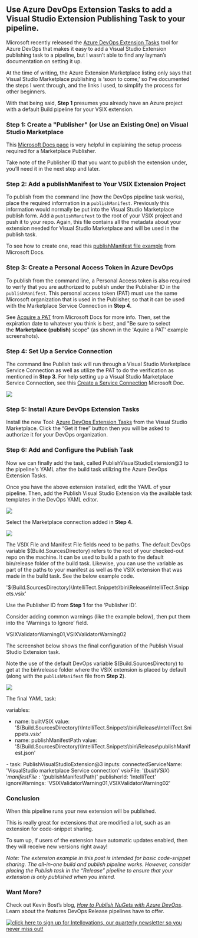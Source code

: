 
## Use Azure DevOps Extension Tasks to add a Visual Studio Extension Publishing Task to your pipeline.

Microsoft recently released the [Azure DevOps Extension Tasks](https://marketplace.visualstudio.com/items?itemName=ms-devlabs.vsts-developer-tools-build-tasks) tool for Azure DevOps that makes it easy to add a Visual Studio Extension publishing task to a pipeline, but I wasn’t able to find any layman’s documentation on setting it up.

At the time of writing, the Azure Extension Marketplace listing only says that Visual Studio Marketplace publishing is ‘soon to come,’ so I’ve documented the steps I went through, and the links I used, to simplify the process for other beginners.

With that being said, **Step 1** presumes you already have an Azure project with a default Build pipeline for your VSIX extension.

### Step 1: Create a "Publisher" (or Use an Existing One) on Visual Studio Marketplace

This [](https://docs.microsoft.com/en-us/azure/devops/extend/publish/overview?view=azure-devops) [Microsoft Docs page](https://docs.microsoft.com/en-us/azure/devops/extend/publish/overview?view=azure-devops) is very helpful in explaining the setup process required for a Marketplace Publisher.

Take note of the Publisher ID that you want to publish the extension under, you’ll need it in the next step and later.

### Step 2: Add a publishManifest to Your VSIX Extension Project

To publish from the command line (how the DevOps pipeline task works), place the required information in a `publishManifest`. Previously this information would normally be put into the Visual Studio Marketplace publish form. Add a `publishManifest` to the root of your VSIX project and push it to your repo. Again, this file contains all the metadata about your extension needed for Visual Studio Marketplace and will be used in the publish task.

To see how to create one, read this [publishManifest file example](https://docs.microsoft.com/en-us/visualstudio/extensibility/walkthrough-publishing-a-visual-studio-extension-via-command-line?view=vs-2019#publishmanifest-file) from Microsoft Docs.

### Step 3: Create a Personal Access Token in Azure DevOps

To publish from the command line, a Personal Access token is also required to verify that you are authorized to publish under the Publisher ID in the `publishManifest`. This personal access token (PAT) must use the same Microsoft organization that is used in the Publisher, so that it can be used with the Marketplace Service Connection in **Step 4**.

See [Acquire a PAT](https://docs.microsoft.com/en-us/azure/devops/extend/publish/command-line?view=azure-devops#acquire-a-pat) from Microsoft Docs for more info. Then, set the expiration date to whatever you think is best, and "Be sure to select the **Marketplace (publish)** scope" (as shown in the 'Aquire a PAT' example screenshots).

### Step 4: Set Up a Service Connection

The command line Publish task will run through a Visual Studio Marketplace Service Connection as well as utilize the PAT to do the verification as mentioned in **Step 3**. For help setting up a Visual Studio Marketplace Service Connection, see this [Create a Service Connection](https://docs.microsoft.com/en-us/azure/devops/pipelines/library/service-endpoints?view=azure-devops&tabs=yaml) Microsoft Doc.

![](https://raw.githubusercontent.com/worseTyler/MarkdownBlogs/main/2020/07/demystified-azure-pipeline-vsix-extension/images/required-Marketplace-service-connection-942x1024.jpg)

### Step 5: Install Azure DevOps Extension Tasks  

Install the new Tool: [Azure DevOps Extension Tasks](https://marketplace.visualstudio.com/items?itemName=ms-devlabs.vsts-developer-tools-build-tasks) from the Visual Studio Marketplace. Click the “Get it free” button then you will be asked to authorize it for your DevOps organization.

### Step 6: Add and Configure the Publish Task

Now we can finally add the task, called PublishVisualStudioExtension@3 to the pipeline's YAML after the build task utilizing the Azure DevOps Extension Tasks.

Once you have the above extension installed, edit the YAML of your pipeline. Then, add the Publish Visual Studio Extension via the available task templates in the DevOps YAML editor.

![](https://raw.githubusercontent.com/worseTyler/MarkdownBlogs/main/2020/07/demystified-azure-pipeline-vsix-extension/images/task.jpg)

Select the Marketplace connection added in **Step 4**.

![](https://raw.githubusercontent.com/worseTyler/MarkdownBlogs/main/2020/07/demystified-azure-pipeline-vsix-extension/images/configureVisualStudioPublishtask.jpg)

The VSIX File and Manifest File fields need to be paths. The default DevOps variable $(Build.SourcesDirectory) refers to the root of your checked-out repo on the machine. It can be used to build a path to the default bin/release folder of the build task. Likewise, you can use the variable as part of the paths to your manifest as well as the VSIX extension that was made in the build task. See the below example code.

'$(Build.SourcesDirectory)\\IntelliTect.Snippets\\bin\\Release\\IntelliTect.Snippets.vsix'

Use the Publisher ID from **Step 1** for the ‘Publisher ID’.

Consider adding common warnings (like the example below), then put them into the ‘Warnings to Ignore’ field.

VSIXValidatorWarning01,VSIXValidatorWarning02

The screenshot below shows the final configuration of the Publish Visual Studio Extension task.

Note the use of the default DevOps variable $(Build.SourcesDirectory) to get at the bin\\release folder where the VSIX extension is placed by default (along with the `publishManifest` file from **Step 2**).

![](https://raw.githubusercontent.com/worseTyler/MarkdownBlogs/main/2020/07/demystified-azure-pipeline-vsix-extension/images/publishTask-1-1024x472.jpg)

The final YAML task:

variables:
- name: builtVSIX
  value: '$(Build.SourcesDirectory)\\IntelliTect.Snippets\\bin\\Release\\IntelliTect.Snippets.vsix'
- name: publishManifestPath
  value: '$(Build.SourcesDirectory)\\IntelliTect.Snippets\\bin\\Release\\publishManifest.json'

\- task: PublishVisualStudioExtension@3
  inputs:
    connectedServiceName: 'VisualStudio marketplace Service connection'
    vsixFile: '$(builtVSIX)'
    manifestFile: '$(publishManifestPath)'
    publisherId: 'IntelliTect'
    ignoreWarnings: 'VSIXValidatorWarning01,VSIXValidatorWarning02'

### Conclusion

When this pipeline runs your new extension will be published.

This is really great for extensions that are modified a lot, such as an extension for code-snippet sharing.

To sum up, if users of the extension have automatic updates enabled, then they will receive new versions right away!

_Note: The extension example in this post is intended for basic code-snippet sharing. The all-in-one build and publish pipeline works_. _However, consider placing the Publish task in the “Release” pipeline to ensure that your extension is only published when you intend._

### Want More?

Check out Kevin Bost’s blog, _[How to Publish NuGets with Azure DevOps](https://intellitect.com/azure-devops-nugets/)_. Learn about the features DevOps Release pipelines have to offer.

[![click here to sign up for Intellovations, our quarterly newsletter so you never miss out!](https://raw.githubusercontent.com/worseTyler/MarkdownBlogs/main/2020/07/demystified-azure-pipeline-vsix-extension/images/Click-here-to-sign-up-1-1024x235.jpg)](https://bit.ly/2Nhro9T)
